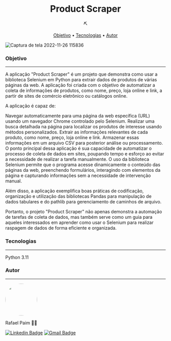 <h1 align="center">Product Scraper</h1>

<p align="center">⛏️</p>

<p align="center">
 <a href="#objetivo">Objetivo</a> •
 <a href="#tecnologias">Tecnologias</a> • 
 <a href="#autor">Autor</a>
</p>

![Captura de tela 2022-11-26 115836](https://user-images.githubusercontent.com/91858793/204095351-8a30f21f-86aa-4bf4-9a55-899f086629dc.png)

### Objetivo
---
A aplicação "Product Scraper" é um projeto que demonstra como usar a biblioteca Selenium em Python para extrair dados de produtos de várias páginas da web. A aplicação foi criada com o objetivo de automatizar a coleta de informações de produtos, como nome, preço, loja online e link, a partir de sites de comércio eletrônico ou catálogos online.

A aplicação é capaz de:

Navegar automaticamente para uma página da web específica (URL) usando um navegador Chrome controlado pelo Selenium.
Realizar uma busca detalhada na página para localizar os produtos de interesse usando métodos personalizados.
Extrair as informações relevantes de cada produto, como nome, preço, loja online e link.
Armazenar essas informações em um arquivo CSV para posterior análise ou processamento.
O ponto principal dessa aplicação é sua capacidade de automatizar o processo de coleta de dados em sites, poupando tempo e esforço ao evitar a necessidade de realizar a tarefa manualmente. O uso da biblioteca Selenium permite que o programa acesse dinamicamente o conteúdo das páginas da web, preenchendo formulários, interagindo com elementos da página e capturando informações sem a necessidade de intervenção manual.

Além disso, a aplicação exemplifica boas práticas de codificação, organização e utilização das bibliotecas Pandas para manipulação de dados tabulares e do pathlib para gerenciamento de caminhos de arquivo.

Portanto, o projeto "Product Scraper" não apenas demonstra a automação de tarefas de coleta de dados, mas também serve como um guia para aqueles interessados em aprender como usar o Selenium para realizar raspagem de dados de forma eficiente e organizada.

### Tecnologias
---

Python 3.11

### Autor
---


 <img style="border-radius: 50%;" src="https://avatars.githubusercontent.com/u/91858793?v=4" width="100px;" alt=""/>
 <br />

Rafael Paim 👋🏽

[![Linkedin Badge](https://img.shields.io/badge/-Rafael-blue?style=flat-square&logo=Linkedin&logoColor=white&link=https://www.linkedin.com/in/rafael-paim-78274113b/)](https://www.linkedin.com/in/rafael-paim-78274113b/) 
[![Gmail Badge](https://img.shields.io/badge/-rafapaim92@gmail.com-c14438?style=flat-square&logo=Gmail&logoColor=white&link=mailto:rafapaim92@gmail.com)](mailto:rafapaim92@gmail.com)
